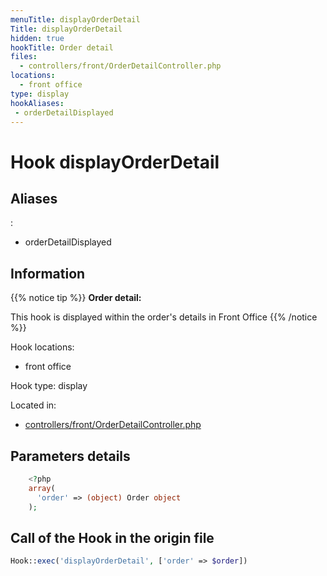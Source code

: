 ```yaml
---
menuTitle: displayOrderDetail
Title: displayOrderDetail
hidden: true
hookTitle: Order detail
files:
  - controllers/front/OrderDetailController.php
locations:
  - front office
type: display
hookAliases:
 - orderDetailDisplayed
---
```


# Hook displayOrderDetail

## Aliases
: 
 - orderDetailDisplayed



## Information

{{% notice tip %}}
**Order detail:** 

This hook is displayed within the order's details in Front Office
{{% /notice %}}

Hook locations: 
  - front office

Hook type: display

Located in: 
  - [controllers/front/OrderDetailController.php](https://github.com/PrestaShop/PrestaShop/blob/8.0.x/controllers/front/OrderDetailController.php)

## Parameters details

```php
    <?php
    array(
      'order' => (object) Order object
    );
```

## Call of the Hook in the origin file

```php
Hook::exec('displayOrderDetail', ['order' => $order])
```